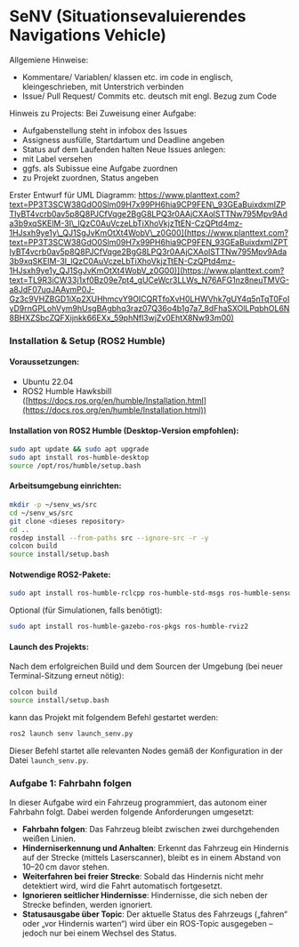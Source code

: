 # SeNV (Situationsevaluierendes Navigations Vehicle)

Allgemiene Hinweise:

- Kommentare/ Variablen/ klassen etc. im code in englisch, kleingeschrieben, mit Unterstrich verbinden
- Issue/ Pull Request/ Commits etc. deutsch mit engl. Bezug zum Code

Hinweis zu Projects: Bei Zuweisung einer Aufgabe:

- Aufgabenstellung steht in infobox des Issues
- Assigness ausfülle, Startdartum und Deadline angeben
- Status auf dem Laufenden halten Neue Issues anlegen:
- mit Label versehen
- ggfs. als Subissue eine Aufgabe zuordnen
- zu Projekt zuordnen, Status angeben

Erster Entwurf für UML Diagramm: https://www.planttext.com?text=PP3T3SCW38GdO0Slm09H7x99PH6hia9CP9FEN\_93GEaBuixdxmIZPTIyBT4vcrb0av5p8Q8PJCfVqge2BgG8LPQ3r0AAjCXAolSTTNw795Mpv9Ada3b9xqSKElM-3I\_lQzC0AuVczeLbTiXhoVkjzTtEN-CzQPtd4mz-1HJsxh9ye1y\_QJ1SgJvKmOtXt4WobV\_z0G00](https://www.planttext.com?text=PP3T3SCW38GdO0Slm09H7x99PH6hia9CP9FEN_93GEaBuixdxmIZPTIyBT4vcrb0av5p8Q8PJCfVqge2BgG8LPQ3r0AAjCXAolSTTNw795Mpv9Ada3b9xqSKElM-3I_lQzC0AuVczeLbTiXhoVkjzTtEN-CzQPtd4mz-1HJsxh9ye1y_QJ1SgJvKmOtXt4WobV_z0G00)](https://www.planttext.com?text=TL9R3iCW33j1xf0Bz09e7pt4_gUCeWcr3LLWs_N76AFG1nz8neuTMVG-a8JdF07uqJAAymP0J-Gz3c9VHZBGD1iXp2XUHhmcvY9OICQRTfoXvH0LHWVhk7gUY4q5nTqT0FoIyD9rnGPLohVym9hUsgBAgbhq3raz07Q36o4b1g7a7_8dFhaSXOlLPqbhOL6N8BHXZSbcZQFXijnkk66EXx_59phNfl3wjZv0EhtX8Nw93m00)

### Installation & Setup (ROS2 Humble)

#### Voraussetzungen:

- Ubuntu 22.04
- ROS2 Humble Hawksbill ([https://docs.ros.org/en/humble/Installation.html](https://docs.ros.org/en/humble/Installation.html))

#### Installation von ROS2 Humble (Desktop-Version empfohlen):

```bash
sudo apt update && sudo apt upgrade
sudo apt install ros-humble-desktop
source /opt/ros/humble/setup.bash
```

#### Arbeitsumgebung einrichten:

```bash
mkdir -p ~/senv_ws/src
cd ~/senv_ws/src
git clone <dieses repository>
cd ..
rosdep install --from-paths src --ignore-src -r -y
colcon build
source install/setup.bash
```

#### Notwendige ROS2-Pakete:

```bash
sudo apt install ros-humble-rclcpp ros-humble-std-msgs ros-humble-sensor-msgs ros-humble-nav-msgs ros-humble-geometry-msgs ros-humble-tf2 ros-humble-tf2-ros ros-humble-laser-geometry
```

Optional (für Simulationen, falls benötigt):

```bash
sudo apt install ros-humble-gazebo-ros-pkgs ros-humble-rviz2
```

#### Launch des Projekts:

Nach dem erfolgreichen Build und dem Sourcen der Umgebung (bei neuer Terminal-Sitzung erneut nötig):

```bash
colcon build
source install/setup.bash
```

kann das Projekt mit folgendem Befehl gestartet werden:

```bash
ros2 launch senv launch_senv.py
```

Dieser Befehl startet alle relevanten Nodes gemäß der Konfiguration in der Datei `launch_senv.py`.

### Aufgabe 1: Fahrbahn folgen

In dieser Aufgabe wird ein Fahrzeug programmiert, das autonom einer Fahrbahn folgt. Dabei werden folgende Anforderungen umgesetzt:

- **Fahrbahn folgen**: Das Fahrzeug bleibt zwischen zwei durchgehenden weißen Linien.
- **Hinderniserkennung und Anhalten**: Erkennt das Fahrzeug ein Hindernis auf der Strecke (mittels Laserscanner), bleibt es in einem Abstand von 10–20 cm davor stehen.
- **Weiterfahren bei freier Strecke**: Sobald das Hindernis nicht mehr detektiert wird, wird die Fahrt automatisch fortgesetzt.
- **Ignorieren seitlicher Hindernisse**: Hindernisse, die sich neben der Strecke befinden, werden ignoriert.
- **Statusausgabe über Topic**: Der aktuelle Status des Fahrzeugs („fahren“ oder „vor Hindernis warten“) wird über ein ROS-Topic ausgegeben – jedoch nur bei einem Wechsel des Status.

